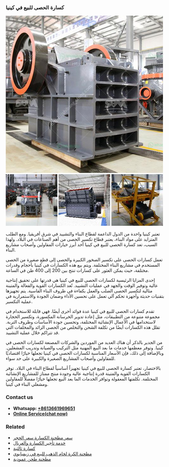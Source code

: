 <h3>كسارة الحصى للبيع في كينيا</h3><img src='1701852785.jpg' alt=''><p>تعتبر كينيا واحدة من الدول الداعمة لقطاع البناء والتشييد في شرق أفريقيا. ومع الطلب المتزايد على مواد البناء، يعتبر قطاع تكسير الحصى من أهم الصناعات في البلاد. ولهذا السبب، تعد كسارة الحصى للبيع في كينيا أحد أبرز خيارات المقاولين وأصحاب مشاريع البناء.</p><p>تعمل كسارات الحصى على تكسير الصخور الكبيرة والحصى إلى قطع صغيرة من الحصى المستخدم في مشاريع البناء المختلفة. ويتم بيع هذه الكسارات في كينيا بأحجام وقدرات مختلفة، حيث يمكن العثور على كسارات تنتج بين 200 إلى 400 طن في الساعة.</p><p>إحدى المزايا الرئيسية لكسارات الحصى للبيع في كينيا هي قدرتها على تحقيق إنتاجية عالية وتوفير الوقت والجهد في عمليات التشييد. تُعد الكسارات القوية والفعالة والمتينة مثالية لتكسير الحصى الصلب والعمل بكفاءة في ظروف البناء القاسية. يتم تجهيزها بتقنيات حديثة وأجهزة تحكم آلي تعمل على تحسين الأداء وضمان الجودة والاستمرارية في عملية التكسير.</p><p>تقدم كسارات الحصى للبيع في كينيا عدة فوائد أخرى أيضًا. فهي قابلة للاستخدام في مجموعة متنوعة من التطبيقات، مثل إعادة تدوير الخرسانة المكسورة، وتكسير الحجارة لاستخدامها في الأعمال الإنشائية المختلفة، وتحسين جودة الأساسات وظروف التربة. تقلل هذه الكسارات أيضًا من تكلفة الشحن والتخلص من الحصى الزائد والمخلفات التي قد تتراكم خلال عملية التشييد.</p><p>من الجدير بالذكر أن هناك العديد من الموردين والشركات المصنعة لكسارات الحصى في كينيا. وتوفر معظمها خدمات ما بعد البيع المهنية مثل التركيب والصيانة وتدريب المشغلين. وبالإضافة إلى ذلك، فإن الأسعار المناسبة لكسارات الحصى في كينيا تجعلها خيارًا اقتصاديًا للمقاولين وأصحاب المشاريع الصغيرة والكبيرة على حد سواء.</p><p>بالاختصار، تعتبر كسارة الحصى للبيع في كينيا تجهيزاً أساسياً لقطاع البناء في البلاد. توفر الكسارات القوية والمتينة قدرة إنتاجية عالية وجودة منتج ممتاز للمشاريع الإنشائية المختلفة. تكلفتها المعقولة وتوافر الخدمات الما بعد البيع تجعلها خيارًا مفضلاً للمقاولين ومشغلي البناء في كينيا.</p><h3>Contact us</h3><ul><li><strong>Whatsapp:&nbsp;<a href="https://wa.me/8613661969651">+8613661969651</a></strong></li><li><a href="https://swt.shibang-china.com/?git&amp;zhl&amp;كسارة الحصى للبيع في كينيا"><strong>Online Service(chat now)</strong></a></li></ul><h3>Related</h3><ul><li><a href='سعر مطحنة الكسارة سعر الحجر.md'>سعر مطحنة الكسارة سعر الحجر</a></li><li><a href='خدمة تأجير الكسارة والغربال.md'>خدمة تأجير الكسارة والغربال</a></li><li><a href='كسارة ثالثية.md'>كسارة ثالثية</a></li><li><a href='مطحنة الكرة لخام الذهب للبيع في زيمبابوي.md'>مطحنة الكرة لخام الذهب للبيع في زيمبابوي</a></li><li><a href='مطحنة طحن عمودية.md'>مطحنة طحن عمودية</a></li></ul>